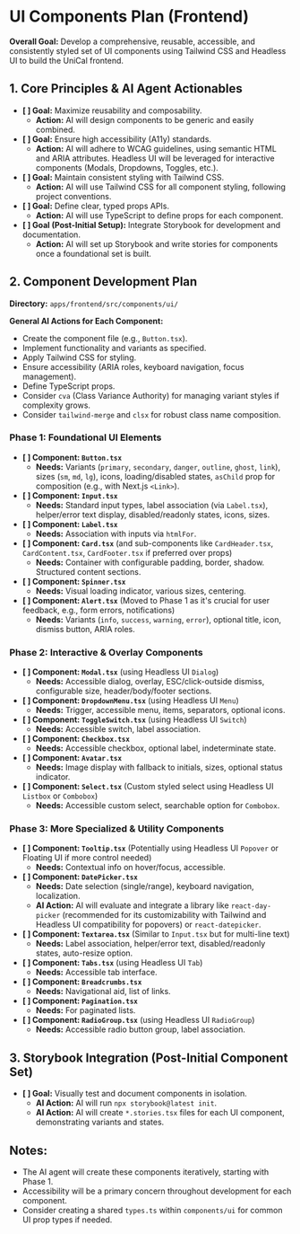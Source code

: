 <!-- filepath: /Users/canh/Projects/Personals/UniCal/apps/frontend/src/components/ui/UI_COMPONENTS_PLAN.md -->
# UI Components Plan (Frontend)

**Overall Goal:** Develop a comprehensive, reusable, accessible, and consistently styled set of UI components using Tailwind CSS and Headless UI to build the UniCal frontend.

## 1. Core Principles & AI Agent Actionables

*   **[ ] Goal:** Maximize reusability and composability.
    *   **Action:** AI will design components to be generic and easily combined.
*   **[ ] Goal:** Ensure high accessibility (A11y) standards.
    *   **Action:** AI will adhere to WCAG guidelines, using semantic HTML and ARIA attributes. Headless UI will be leveraged for interactive components (Modals, Dropdowns, Toggles, etc.).
*   **[ ] Goal:** Maintain consistent styling with Tailwind CSS.
    *   **Action:** AI will use Tailwind CSS for all component styling, following project conventions.
*   **[ ] Goal:** Define clear, typed props APIs.
    *   **Action:** AI will use TypeScript to define props for each component.
*   **[ ] Goal (Post-Initial Setup):** Integrate Storybook for development and documentation.
    *   **Action:** AI will set up Storybook and write stories for components once a foundational set is built.

## 2. Component Development Plan

**Directory:** `apps/frontend/src/components/ui/`

**General AI Actions for Each Component:**
*   Create the component file (e.g., `Button.tsx`).
*   Implement functionality and variants as specified.
*   Apply Tailwind CSS for styling.
*   Ensure accessibility (ARIA roles, keyboard navigation, focus management).
*   Define TypeScript props.
*   Consider `cva` (Class Variance Authority) for managing variant styles if complexity grows.
*   Consider `tailwind-merge` and `clsx` for robust class name composition.

### Phase 1: Foundational UI Elements

*   **[ ] Component: `Button.tsx`**
    *   **Needs:** Variants (`primary`, `secondary`, `danger`, `outline`, `ghost`, `link`), sizes (`sm`, `md`, `lg`), icons, loading/disabled states, `asChild` prop for composition (e.g., with Next.js `<Link>`).
*   **[ ] Component: `Input.tsx`**
    *   **Needs:** Standard input types, label association (via `Label.tsx`), helper/error text display, disabled/readonly states, icons, sizes.
*   **[ ] Component: `Label.tsx`**
    *   **Needs:** Association with inputs via `htmlFor`.
*   **[ ] Component: `Card.tsx`** (and sub-components like `CardHeader.tsx`, `CardContent.tsx`, `CardFooter.tsx` if preferred over props)
    *   **Needs:** Container with configurable padding, border, shadow. Structured content sections.
*   **[ ] Component: `Spinner.tsx`**
    *   **Needs:** Visual loading indicator, various sizes, centering.
*   **[ ] Component: `Alert.tsx`** (Moved to Phase 1 as it's crucial for user feedback, e.g., form errors, notifications)
    *   **Needs:** Variants (`info`, `success`, `warning`, `error`), optional title, icon, dismiss button, ARIA roles.

### Phase 2: Interactive & Overlay Components

*   **[ ] Component: `Modal.tsx`** (using Headless UI `Dialog`)
    *   **Needs:** Accessible dialog, overlay, ESC/click-outside dismiss, configurable size, header/body/footer sections.
*   **[ ] Component: `DropdownMenu.tsx`** (using Headless UI `Menu`)
    *   **Needs:** Trigger, accessible menu, items, separators, optional icons.
*   **[ ] Component: `ToggleSwitch.tsx`** (using Headless UI `Switch`)
    *   **Needs:** Accessible switch, label association.
*   **[ ] Component: `Checkbox.tsx`**
    *   **Needs:** Accessible checkbox, optional label, indeterminate state.
*   **[ ] Component: `Avatar.tsx`**
    *   **Needs:** Image display with fallback to initials, sizes, optional status indicator.
*   **[ ] Component: `Select.tsx`** (Custom styled select using Headless UI `Listbox` or `Combobox`)
    *   **Needs:** Accessible custom select, searchable option for `Combobox`.

### Phase 3: More Specialized & Utility Components

*   **[ ] Component: `Tooltip.tsx`** (Potentially using Headless UI `Popover` or Floating UI if more control needed)
    *   **Needs:** Contextual info on hover/focus, accessible.
*   **[ ] Component: `DatePicker.tsx`**
    *   **Needs:** Date selection (single/range), keyboard navigation, localization.
    *   **AI Action:** AI will evaluate and integrate a library like `react-day-picker` (recommended for its customizability with Tailwind and Headless UI compatibility for popovers) or `react-datepicker`.
*   **[ ] Component: `Textarea.tsx`** (Similar to `Input.tsx` but for multi-line text)
    *   **Needs:** Label association, helper/error text, disabled/readonly states, auto-resize option.
*   **[ ] Component: `Tabs.tsx`** (using Headless UI `Tab`)
    *   **Needs:** Accessible tab interface.
*   **[ ] Component: `Breadcrumbs.tsx`**
    *   **Needs:** Navigational aid, list of links.
*   **[ ] Component: `Pagination.tsx`**
    *   **Needs:** For paginated lists.
*   **[ ] Component: `RadioGroup.tsx`** (using Headless UI `RadioGroup`)
    *   **Needs:** Accessible radio button group, label association.

## 3. Storybook Integration (Post-Initial Component Set)

*   **[ ] Goal:** Visually test and document components in isolation.
    *   **AI Action:** AI will run `npx storybook@latest init`.
    *   **AI Action:** AI will create `*.stories.tsx` files for each UI component, demonstrating variants and states.

## Notes:
*   The AI agent will create these components iteratively, starting with Phase 1.
*   Accessibility will be a primary concern throughout development for each component.
*   Consider creating a shared `types.ts` within `components/ui` for common UI prop types if needed.

